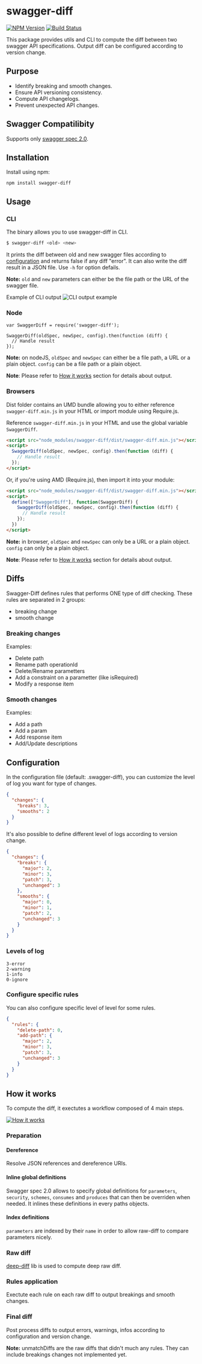 # swagger-diff

[![NPM Version][npm-image]][npm-url]
[![Build Status][travis-image]][travis-url]

This package provides utils and CLI to compute the diff between two swagger API specifications. Output diff can be configured according to version change.


## Purpose
- Identify breaking and smooth changes.
- Ensure API versioning consistency.
- Compute API changelogs.
- Prevent unexpected API changes.


## Swagger Compatilibity

Supports only [swagger spec 2.0](https://github.com/swagger-api/swagger-spec/blob/master/versions/2.0.md).


## Installation
Install using npm:
```SH
npm install swagger-diff
```


## Usage

### CLI
The binary allows you to use swagger-diff in CLI.
```bash
$ swagger-diff <old> <new>
```
It prints the diff between old and new swagger files according to [configuration](#configuration) and returns false if any diff "error". It can also write the diff result in a JSON file. Use `-h` for option defails.

**Note:** `old` and `new` parameters can either be the file path or the URL of the swagger file.

Example of CLI output
![CLI output example](https://cloud.githubusercontent.com/assets/1886834/12273943/c748b518-b968-11e5-90ac-05102e184c35.png)


### Node
```JS
var SwaggerDiff = require('swagger-diff');

SwaggerDiff(oldSpec, newSpec, config).then(function (diff) {
  // Handle result
});
```
**Note:** on nodeJS, `oldSpec` and `newSpec` can either be a file path, a URL or a plain object. `config` can be a file path or a plain object.

**Note**: Please refer to [How it works](#how-it-works) section for details about output.


### Browsers
Dist folder contains an UMD bundle allowing you to either reference `swagger-diff.min.js` in your HTML or import module using Require.js.

Reference `swagger-diff.min.js` in your HTML and use the global variable `SwaggerDiff`.
```HTML
<script src="node_modules/swagger-diff/dist/swagger-diff.min.js"></script>
<script>
  SwaggerDiff(oldSpec, newSpec, config).then(function (diff) {
    // Handle result
  });
</script>
```
Or, if you're using AMD (Require.js), then import it into your module:
```HTML
<script src="node_modules/swagger-diff/dist/swagger-diff.min.js"></script>
<script>
  define(["SwaggerDiff"], function(SwaggerDiff) {
    SwaggerDiff(oldSpec, newSpec, config).then(function (diff) {
      // Handle result
    });
  })
</script>
```
**Note:** in browser, `oldSpec` and `newSpec` can only be a URL or a plain object. `config` can only be a plain object.

**Note**: Please refer to [How it works](#how-it-works) section for details about output.


## Diffs
Swagger-Diff defines rules that performs ONE type of diff checking. These rules are separated in 2 groups:
- breaking change
- smooth change

### Breaking changes
Examples:
- Delete path
- Rename path operationId
- Delete/Rename parametters
- Add a constraint on a parametter (like isRequired)
- Modify a response item

### Smooth changes
Examples:
- Add a path
- Add a param
- Add response item
- Add/Update descriptions


## Configuration

In the configuration file (default: .swagger-diff), you can customize the level of log you want for type of changes.
```JSON
{
  "changes": {
    "breaks": 3,
    "smooths": 2
  }
}
```

It's also possible to define different level of logs according to version change.
```JSON
{
  "changes": {
    "breaks": {
      "major": 2,
      "minor": 3,
      "patch": 3,
      "unchanged": 3
    },
    "smooths": {
      "major": 0,
      "minor": 1,
      "patch": 2,
      "unchanged": 3
    }
  }
}
```


### Levels of log
```
3-error
2-warning
1-info
0-ignore
```

### Configure specific rules
You can also configure specific level of level for some rules.
```JSON
{
  "rules": {
    "delete-path": 0,
    "add-path": {
      "major": 2,
      "minor": 3,
      "patch": 3,
      "unchanged": 3
    }
  }
}
```

## How it works

To compute the diff, it exectutes a workflow composed of 4 main steps.

[![How it works][schema-image]][schema-url]

### Preparation

#### Dereference
Resolve JSON references and dereference URIs.

#### Inline global definitions
Swagger spec 2.0 allows to specify global definitions for `parameters`, `security`, `schemes`, `consumes` and `produces` that can then be overriden when needed. It inlines these definitions in every paths objects.

#### Index definitions
`parameters` are indexed by their `name` in order to allow raw-diff to compare parameters nicely.

### Raw diff
[deep-diff](https://www.npmjs.com/package/deep-diff) lib is used to compute deep raw diff.

### Rules application
Exectute each rule on each raw diff to output breakings and smooth changes.

### Final diff
Post process diffs to output errors, warnings, infos according to configuration and version change.

**Note:** unmatchDiffs are the raw diffs that didn't much any rules. They can include breakings changes not implemented yet.


[npm-url]: https://www.npmjs.com/package/swagger-diff
[npm-image]: https://img.shields.io/npm/v/swagger-diff.svg?style=flat
[travis-url]: https://travis-ci.org/zallek/swagger-diff
[travis-image]: https://travis-ci.org/zallek/swagger-diff.svg?branch=master
[schema-url]: https://docs.google.com/drawings/d/1Xj20DzkaMYZc6zlPH8-F7wzlyap67vJCva6r0sKhDXM/edit?usp=sharing
[schema-image]: https://cloud.githubusercontent.com/assets/1886834/12275565/eefdb894-b970-11e5-8caa-43624864c4bd.png
